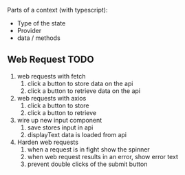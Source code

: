 Parts of a context (with typescript):

- Type of the state
- Provider
- data / methods

## Web Request TODO

1. web requests with fetch
   1. click a button to store data on the api
   2. click a button to retrieve data on the api
2. web requests with axios
   1. click a button to store
   2. click a button to retrieve
3. wire up new input component
   1. save stores input in api
   2. displayText data is loaded from api
4. Harden web requests
   1. when a request is in fight show the spinner
   2. when web request results in an error, show error text
   3. prevent double clicks of the submit button